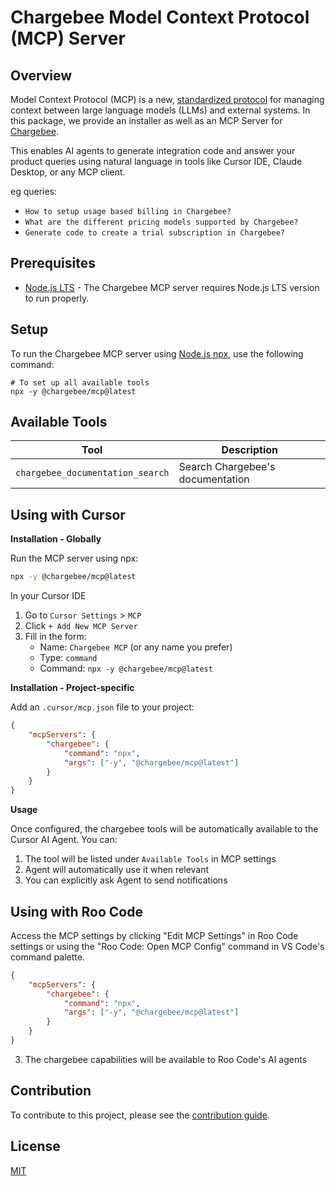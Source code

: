 # Chargebee Model Context Protocol (MCP) Server

## Overview

Model Context Protocol (MCP) is a new, [standardized protocol](https://modelcontextprotocol.io/introduction) for managing context between large language models (LLMs) and external systems. In this package, we provide an installer as well as an MCP Server for [Chargebee](https://chargebee.com).

This enables AI agents to generate integration code and answer your product queries using natural language in tools like Cursor IDE, Claude Desktop, or any MCP client.

eg queries:

- `How to setup usage based billing in Chargebee?`
- `What are the different pricing models supported by Chargebee?`
- `Generate code to create a trial subscription in Chargebee?`

## Prerequisites

- [Node.js LTS](https://nodejs.org/en/download/) - The Chargebee MCP server requires Node.js LTS version to run properly.

## Setup

To run the Chargebee MCP server using [Node.js npx](https://docs.npmjs.com/cli/v10/commands/npx), use the following command:

```
# To set up all available tools
npx -y @chargebee/mcp@latest
```

## Available Tools

| Tool                             | Description                      |
| -------------------------------- | -------------------------------- |
| `chargebee_documentation_search` | Search Chargebee's documentation |

## Using with Cursor

**Installation - Globally**

Run the MCP server using npx:

```bash
npx -y @chargebee/mcp@latest
```

In your Cursor IDE

1. Go to `Cursor Settings` > `MCP`
2. Click `+ Add New MCP Server`
3. Fill in the form:
   - Name: `Chargebee MCP` (or any name you prefer)
   - Type: `command`
   - Command: `npx -y @chargebee/mcp@latest`

**Installation - Project-specific**

Add an `.cursor/mcp.json` file to your project:

```json
{
	"mcpServers": {
		"chargebee": {
			"command": "npx",
			"args": ["-y", "@chargebee/mcp@latest"]
		}
	}
}
```

**Usage**

Once configured, the chargebee tools will be automatically available to the Cursor AI Agent. You can:

1. The tool will be listed under `Available Tools` in MCP settings
2. Agent will automatically use it when relevant
3. You can explicitly ask Agent to send notifications

## Using with Roo Code

Access the MCP settings by clicking "Edit MCP Settings" in Roo Code settings or using the "Roo Code: Open MCP Config" command in VS Code's command palette.

```json
{
	"mcpServers": {
		"chargebee": {
			"command": "npx",
			"args": ["-y", "@chargebee/mcp@latest"]
		}
	}
}
```

3. The chargebee capabilities will be available to Roo Code's AI agents

## Contribution

To contribute to this project, please see the [contribution guide](CONTRIBUTING.md).

## License

[MIT](https://github.com/chargebee/agentkit/blob/main/LICENSE)
